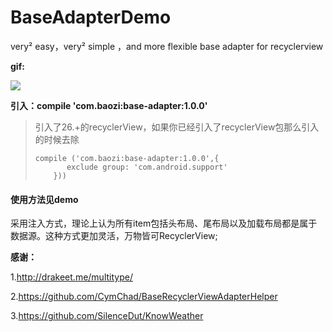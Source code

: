 # BaseAdapterDemo
very² easy，very² simple ，and more flexible base adapter for recyclerview



**gif:**

![](gif/adapter.gif)





**引入：compile 'com.baozi:base-adapter:1.0.0'**

> 引入了26.+的recyclerView，如果你已经引入了recyclerView包那么引入的时候去除
>
> ```
> compile ('com.baozi:base-adapter:1.0.0',{
>        exclude group: 'com.android.support'
>     }))
> ```
>
> 

#### 使用方法见demo



采用注入方式，理论上认为所有item包括头布局、尾布局以及加载布局都是属于数据源。这种方式更加灵活，万物皆可RecyclerView;



**感谢：**

1.http://drakeet.me/multitype/

2.https://github.com/CymChad/BaseRecyclerViewAdapterHelper

3.https://github.com/SilenceDut/KnowWeather






